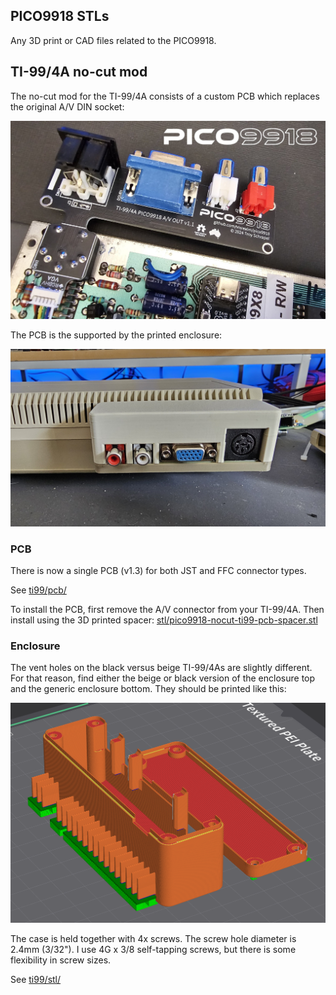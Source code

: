 ## PICO9918 STLs

Any 3D print or CAD files related to the PICO9918.

## TI-99/4A no-cut mod

The no-cut mod for the TI-99/4A consists of a custom PCB which replaces the original A/V DIN socket:

![ti99 no cut](./ti99/img/nocut-ti99-installed-pcb.jpg)

The PCB is the supported by the printed enclosure:

![ti99 no cut](./ti99/img/nocut-ti99-installed-enclosure.jpg)

### PCB

There is now a single PCB (v1.3) for both JST and FFC connector types.

See [ti99/pcb/](ti99/pcb/)

To install the PCB, first remove the A/V connector from your TI-99/4A. Then install using the 3D printed spacer: [stl/pico9918-nocut-ti99-pcb-spacer.stl](stl/pico9918-nocut-ti99-pcb-spacer.stl)

### Enclosure

The vent holes on the black versus beige TI-99/4As are slightly different. For that reason, find either the beige or black version of the enclosure top and the generic enclosure bottom. They should be printed like this:

![ti99 no cut print layout](./ti99/img/pico9918-nocut-ti99-build-plate.png)

The case is held together with 4x screws. The screw hole diameter is 2.4mm (3/32"). I use 4G x 3/8 self-tapping screws, but there is some flexibility in screw sizes.

See [ti99/stl/](ti99/stl/)
